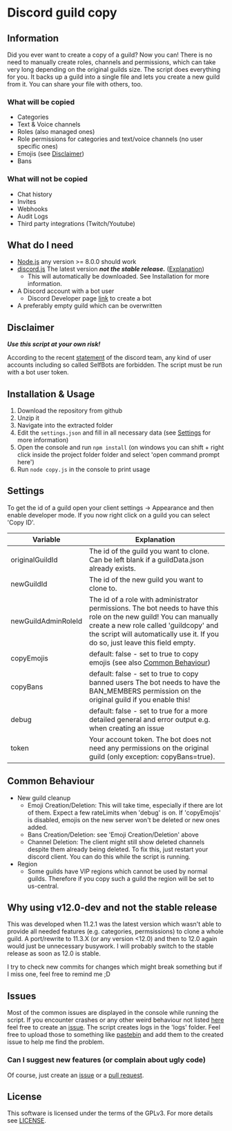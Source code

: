 # Discord guild copy

## Information
Did you ever want to create a copy of a guild? Now you can! There is no need to manually create roles, channels and permissions, which can take very long depending on the original guilds size. The script does everything for you. It backs up a guild into a single file and lets you create a new guild from it. You can share your file with others, too.

### What will be copied
- Categories
- Text & Voice channels
- Roles (also managed ones)
- Role permissions for categories and text/voice channels (no user specific ones)
- Emojis (see [Disclaimer](https://github.com/Jisagi/Discord-guild-copy#disclaimer))
- Bans

### What will not be copied
- Chat history
- Invites
- Webhooks
- Audit Logs
- Third party integrations (Twitch/Youtube)

## What do I need
- [Node.js](https://nodejs.org/) any version >= 8.0.0 should work
- [discord.js](https://github.com/hydrabolt/discord.js) The latest version **_not the stable release._** ([Explanation](https://github.com/Jisagi/Discord-guild-copy#why-using-120-dev-and-not-the-stable-release))
  - This will automatically be downloaded. See Installation for more information.
- A Discord account with a bot user
  - Discord Developer page [link](https://discordapp.com/developers/applications/me) to create a bot
- A preferably empty guild which can be overwritten

## Disclaimer
**_Use this script at your own risk!_**

According to the recent [statement](https://support.discordapp.com/hc/en-us/articles/115002192352-Automated-user-accounts-self-bots000000) of the discord team, any kind of user accounts including so called SelfBots are forbidden. The script must be run with a bot user token.

## Installation & Usage
1. Download the repository from github
2. Unzip it
3. Navigate into the extracted folder
4. Edit the `settings.json` and fill in all necessary data (see [Settings](https://github.com/Jisagi/Discord-guild-copy#settings) for more information)
5. Open the console and run `npm install` (on windows you can shift + right click inside the project folder folder and select 'open command prompt here')
6. Run `node copy.js` in the console to print usage

## Settings
To get the id of a guild open your client settings -> Appearance and then enable developer mode. If you now right click on a guild you can select 'Copy ID'.

| Variable | Explanation |
| --- | --- |
| originalGuildId | The id of the guild you want to clone. Can be left blank if a guildData.json already exists. |
| newGuildId | The id of the new guild you want to clone to. |
| newGuildAdminRoleId | The id of a role with administrator permissions. The bot needs to have this role on the new guild! You can manually create a new role called 'guildcopy' and the script will automatically use it. If you do so, just leave this field empty. |
| copyEmojis | default: false - set to true to copy emojis (see also [Common Behaviour](https://github.com/Jisagi/Discord-guild-copy#common-behaviour)) |
| copyBans | default: false - set to true to copy banned users The bot needs to have the BAN_MEMBERS permission on the original guild if you enable this! |
| debug | default: false - set to true for a more detailed general and error output e.g. when creating an issue |
| token | Your account token. The bot does not need any permissions on the original guild (only exception: copyBans=true). |

## Common Behaviour
- New guild cleanup
  - Emoji Creation/Deletion: This will take time, especially if there are lot of them. Expect a few rateLimits when 'debug' is on. If 'copyEmojis' is disabled, emojis on the new server won't be deleted or new ones added.
  - Bans Creation/Deletion: see 'Emoji Creation/Deletion' above
  - Channel Deletion: The client might still show deleted channels despite them already being deleted. To fix this, just restart your discord client. You can do this while the script is running.
- Region
  - Some guilds have VIP regions which cannot be used by normal guilds. Therefore if you copy such a guild the region will be set to us-central.

## Why using v12.0-dev and not the stable release
This was developed when 11.2.1 was the latest version which wasn't able to provide all needed features (e.g. categories, permsissions) to clone a whole guild. A port/rewrite to 11.3.X (or any version <12.0) and then to 12.0 again would just be unnecessary busywork.
I will probably switch to the stable release as soon as 12.0 is stable.

I try to check new commits for changes which might break something but if I miss one, feel free to remind me ;D

## Issues
Most of the common issues are displayed in the console while running the script. If you encounter crashes or any other weird behaviour not listed [here](https://github.com/Jisagi/Discord-guild-copy#common-behaviour) feel free to create an [issue](https://github.com/Jisagi/Discord-guild-copy/issues/new). The script creates logs in the 'logs' folder. Feel free to upload those to something like [pastebin](https://pastebin.com/) and add them to the created issue to help me find the problem.

### Can I suggest new features (or complain about ugly code)
Of course, just create an [issue](https://github.com/Jisagi/Discord-guild-copy/issues/new) or a [pull request](https://github.com/Jisagi/Discord-guild-copy/compare).

## License
This software is licensed under the terms of the GPLv3. For more details see [LICENSE](https://github.com/Jisagi/Discord-guild-copy/blob/master/LICENSE).
